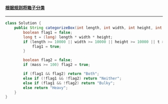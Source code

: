 #### <a href="https://leetcode.cn/problems/categorize-box-according-to-criteria/">根据规则将箱子分类</a>

--------------

```java
class Solution {
    public String categorizeBox(int length, int width, int height, int mass) {
        boolean flag1 = false;
        long t = (long) length * width * height;
        if (length >= 10000 || width >= 10000 || height >= 10000 || t >= 1000000000) {
            flag1 = true;
        }

        boolean flag2 = false;
        if (mass >= 100) flag2 = true;

        if (flag1 && flag2) return "Both";
        else if (!flag1 && !flag2) return "Neither";
        else if (flag1 && !flag2) return "Bulky";
        else return "Heavy";
    }
}
```


